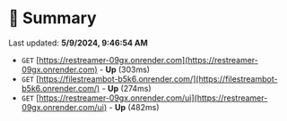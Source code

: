 # 📖 Summary
Last updated: **5/9/2024, 9:46:54 AM**

- `GET` [https://restreamer-09gx.onrender.com](https://restreamer-09gx.onrender.com) - **Up** (303ms)
- `GET` [https://filestreambot-b5k6.onrender.com/](https://filestreambot-b5k6.onrender.com/) - **Up** (274ms)
- `GET` [https://restreamer-09gx.onrender.com/ui](https://restreamer-09gx.onrender.com/ui) - **Up** (482ms)
